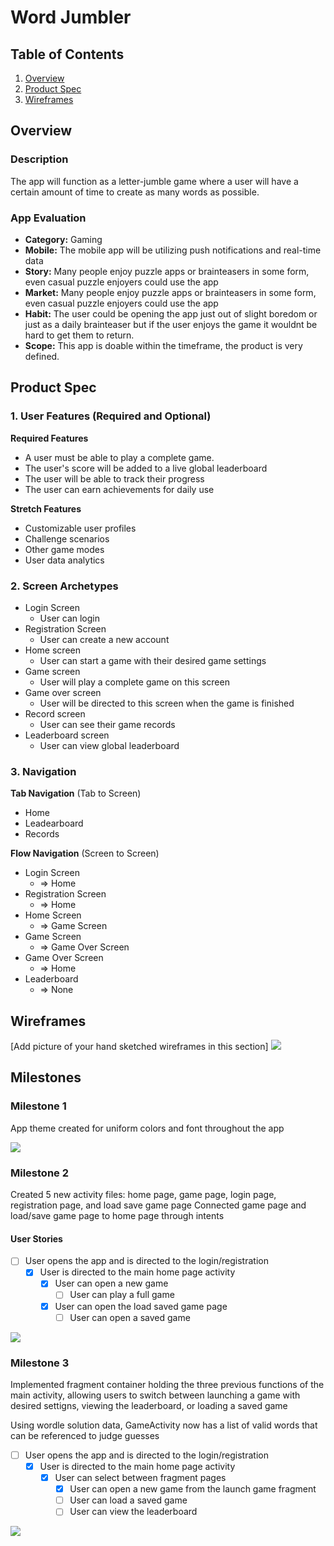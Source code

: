 # Word Jumbler

## Table of Contents

1. [Overview](#Overview)
1. [Product Spec](#Product-Spec)
1. [Wireframes](#Wireframes)

## Overview

### Description

The app will function as a letter-jumble game where a user will have a certain amount of time to create as many words as possible.

### App Evaluation

- **Category:** Gaming
- **Mobile:** The mobile app will be utilizing push notifications and real-time data 
- **Story:** Many people enjoy puzzle apps or brainteasers in some form, even casual puzzle enjoyers could use the app
- **Market:** Many people enjoy puzzle apps or brainteasers in some form, even casual puzzle enjoyers could use the app
- **Habit:** The user could be opening the app just out of slight boredom or just as a daily brainteaser but if the user enjoys the game it wouldnt be hard to get them to return.
- **Scope:** This app is doable within the timeframe, the product is very defined.

## Product Spec

### 1. User Features (Required and Optional)

**Required Features**

* A user must be able to play a complete game.
* The user's score will be added to a live global leaderboard
* The user will be able to track their progress
* The user can earn achievements for daily use

**Stretch Features**

* Customizable user profiles
* Challenge scenarios
* Other game modes
* User data analytics

### 2. Screen Archetypes

- Login Screen
  - User can login
- Registration Screen
  - User can create a new account
- Home screen
    - User can start a game with their desired game settings
- Game screen
    - User will play a complete game on this screen
- Game over screen
    - User will be directed to this screen when the game is finished
- Record screen
    - User can see their game records
- Leaderboard screen
    - User can view global leaderboard

### 3. Navigation

**Tab Navigation** (Tab to Screen)

* Home
* Leadearboard
* Records

**Flow Navigation** (Screen to Screen)

- Login Screen
  - => Home
- Registration Screen
  - => Home
- Home Screen
    - => Game Screen
- Game Screen
    - => Game Over Screen
- Game Over Screen
    - => Home
- Leaderboard
    - => None

## Wireframes

[Add picture of your hand sketched wireframes in this section]
![](https://github.com/CP-FA2022/word-jumbler/blob/main/milestones/IMG_5107.jpg)

## Milestones
### Milestone 1
App theme created for uniform colors and font throughout the app

![](https://github.com/CP-FA2022/word-jumbler/blob/main/milestones/Milestone1.gif)

### Milestone 2
Created 5 new activity files: home page, game page, login page, registration page, and load save game page
Connected game page and load/save game page to home page through intents
#### User Stories
- [ ] User opens the app and is directed to the login/registration
  - [x] User is directed to the main home page activity
    - [x] User can open a new game
      - [ ] User can play a full game
    - [x] User can open the load saved game page
      - [ ] User can open a saved game

![](https://github.com/CP-FA2022/word-jumbler/blob/main/milestones/Milestone2.gif)

### Milestone 3
Implemented fragment container holding the three previous functions of the main activity, allowing users to switch between launching a game with desired settigns, viewing the leaderboard, or loading a saved game

Using wordle solution data, GameActivity now has a list of valid words that can be referenced to judge guesses

- [ ] User opens the app and is directed to the login/registration
  - [x] User is directed to the main home page activity
    - [x] User can select between fragment pages
      - [x] User can open a new game from the launch game fragment
      - [ ] User can load a saved game
      - [ ] User can view the leaderboard
    
![](https://github.com/CP-FA2022/word-jumbler/blob/main/milestones/Milestone3.gif)

